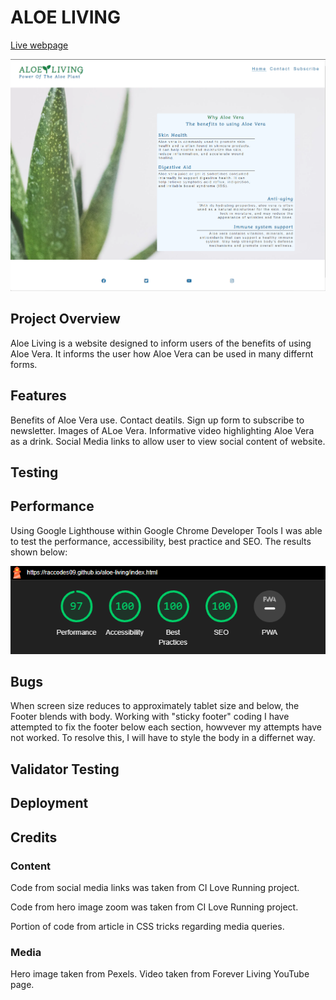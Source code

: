 # ALOE LIVING

[Live webpage](https://raccodes09.github.io/aloe-living/index.html)

![Mockup image](docs/Website.png)

## Project Overview

Aloe Living is a website designed to inform users of the benefits of using Aloe Vera. It informs the user how Aloe Vera can be used in many differnt forms.

## Features

Benefits of Aloe Vera use.
Contact deatils.
Sign up form to subscribe to newsletter.
Images of ALoe Vera.
Informative video highlighting Aloe Vera as a drink.
Social Media links to allow user to view social content of website.

## Testing

## Performance

Using Google Lighthouse within Google Chrome Developer Tools I was able to test the performance, accessibility, best practice and SEO. The results shown below:

![Mockup image](docs/Performance.png)

## Bugs

When screen size reduces to approximately tablet size and below, the Footer blends with body. Working with "sticky footer" coding I have attempted to fix the footer below each section, howvever my attempts have not worked. To resolve this, I will have to style the body in a differnet way.

## Validator Testing

## Deployment



## Credits

### Content

Code from social media links was taken from CI Love Running project.

Code from hero image zoom was taken from CI Love Running project.

Portion of code from article in CSS tricks regarding media queries.

### Media

Hero image taken from Pexels.
Video taken from Forever Living YouTube page.
